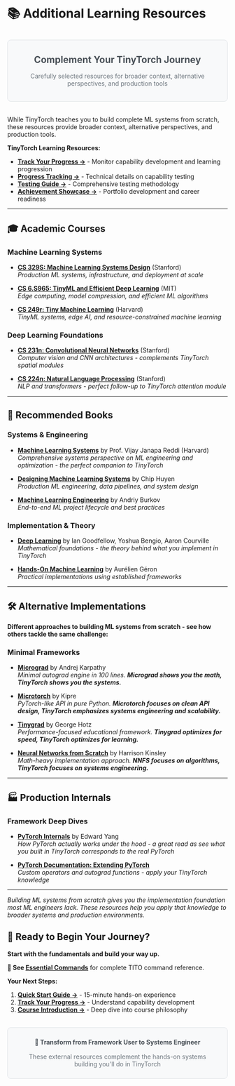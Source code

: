 # 📚 Additional Learning Resources

<div style="background: #f8f9fa; border: 1px solid #dee2e6; padding: 2rem; border-radius: 0.5rem; text-align: center; margin: 2rem 0;">
<h2 style="margin: 0 0 1rem 0; color: #495057;">Complement Your TinyTorch Journey</h2>
<p style="margin: 0; color: #6c757d;">Carefully selected resources for broader context, alternative perspectives, and production tools</p>
</div>

While TinyTorch teaches you to build complete ML systems from scratch, these resources provide broader context, alternative perspectives, and production tools.

**TinyTorch Learning Resources:**
- **[Track Your Progress →](learning-progress.html)** - Monitor capability development and learning progression
- **[Progress Tracking →](checkpoint-system.html)** - Technical details on capability testing
- **[Testing Guide →](testing-framework.html)** - Comprehensive testing methodology
- **[Achievement Showcase →](leaderboard.html)** - Portfolio development and career readiness

---

## 🎓 Academic Courses

### Machine Learning Systems
- **[CS 329S: Machine Learning Systems Design](https://stanford-cs329s.github.io/)** (Stanford)  
  *Production ML systems, infrastructure, and deployment at scale*

- **[CS 6.S965: TinyML and Efficient Deep Learning](https://hanlab.mit.edu/courses/2024-fall-65940)** (MIT)  
  *Edge computing, model compression, and efficient ML algorithms*

- **[CS 249r: Tiny Machine Learning](https://sites.google.com/g.harvard.edu/tinyml/home)** (Harvard)  
  *TinyML systems, edge AI, and resource-constrained machine learning*

### Deep Learning Foundations
- **[CS 231n: Convolutional Neural Networks](http://cs231n.stanford.edu/)** (Stanford)  
  *Computer vision and CNN architectures - complements TinyTorch spatial modules*

- **[CS 224n: Natural Language Processing](http://web.stanford.edu/class/cs224n/)** (Stanford)  
  *NLP and transformers - perfect follow-up to TinyTorch attention module*

---

## 📖 Recommended Books

### Systems & Engineering
- **[Machine Learning Systems](https://mlsysbook.ai)** by Prof. Vijay Janapa Reddi (Harvard)  
  *Comprehensive systems perspective on ML engineering and optimization - the perfect companion to TinyTorch*

- **[Designing Machine Learning Systems](https://www.oreilly.com/library/view/designing-machine-learning/9781098107956/)** by Chip Huyen  
  *Production ML engineering, data pipelines, and system design*

- **[Machine Learning Engineering](https://www.mlebook.com/wiki/doku.php)** by Andriy Burkov  
  *End-to-end ML project lifecycle and best practices*

### Implementation & Theory
- **[Deep Learning](https://www.deeplearningbook.org/)** by Ian Goodfellow, Yoshua Bengio, Aaron Courville  
  *Mathematical foundations - the theory behind what you implement in TinyTorch*

- **[Hands-On Machine Learning](https://www.oreilly.com/library/view/hands-on-machine-learning/9781098125967/)** by Aurélien Géron  
  *Practical implementations using established frameworks*

---

## 🛠️ Alternative Implementations

**Different approaches to building ML systems from scratch - see how others tackle the same challenge:**

### Minimal Frameworks
- **[Micrograd](https://github.com/karpathy/micrograd)** by Andrej Karpathy  
  *Minimal autograd engine in 100 lines. **Micrograd shows you the math, TinyTorch shows you the systems.***

- **[Microtorch](https://github.com/Kipre/microtorch)** by Kipre  
  *PyTorch-like API in pure Python. **Microtorch focuses on clean API design, TinyTorch emphasizes systems engineering and scalability.***

- **[Tinygrad](https://github.com/geohot/tinygrad)** by George Hotz  
  *Performance-focused educational framework. **Tinygrad optimizes for speed, TinyTorch optimizes for learning.***

- **[Neural Networks from Scratch](https://nnfs.io/)** by Harrison Kinsley  
  *Math-heavy implementation approach. **NNFS focuses on algorithms, TinyTorch focuses on systems engineering.***

---

## 🏭 Production Internals

### Framework Deep Dives
- **[PyTorch Internals](http://blog.ezyang.com/2019/05/pytorch-internals/)** by Edward Yang  
  *How PyTorch actually works under the hood - a great read as see what you built in TinyTorch corresponds to the real PyTorch*

- **[PyTorch Documentation: Extending PyTorch](https://pytorch.org/docs/stable/notes/extending.html)**  
  *Custom operators and autograd functions - apply your TinyTorch knowledge*

---

*Building ML systems from scratch gives you the implementation foundation most ML engineers lack. These resources help you apply that knowledge to broader systems and production environments.*

## 🚀 Ready to Begin Your Journey?

**Start with the fundamentals and build your way up.**

**📖 See [Essential Commands](tito-essentials.html)** for complete TITO command reference.

**Your Next Steps:**
1. **[Quick Start Guide →](quickstart-guide.html)** - 15-minute hands-on experience
2. **[Track Your Progress →](learning-progress.html)** - Understand capability development
3. **[Course Introduction →](chapters/00-introduction.html)** - Deep dive into course philosophy

<div style="background: #f8f9fa; border: 1px solid #dee2e6; padding: 1.5rem; border-radius: 0.5rem; margin: 2rem 0; text-align: center;">
<h4 style="margin: 0 0 1rem 0; color: #495057;">🎯 Transform from Framework User to Systems Engineer</h4>
<p style="margin: 0; color: #6c757d;">These external resources complement the hands-on systems building you'll do in TinyTorch</p>
</div> 
